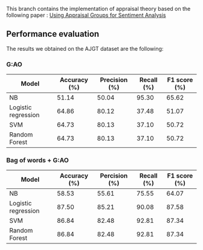 This branch contains the implementation of appraisal theory based on the following paper : [Using Appraisal Groups for Sentiment Analysis](https://www.researchgate.net/publication/200044325_Using_appraisal_groups_for_sentiment_analysis)

## Performance evaluation
The results we obtained on the AJGT dataset are the following:
### G:AO
| Model| Accuracy (%) | Precision (%) | Recall (%) | F1 score (%)|
| -| - | - | - | - |
| NB | 51.14 | 50.04 | 95.30 | 65.62 |
| Logistic regression | 64.86 | 80.12 | 37.48 | 51.07 |
| SVM | 64.73 | 80.13 | 37.10 | 50.72 |
| Random Forest | 64.73 | 80.13 | 37.10 | 50.72 |
### Bag of words + G:AO
| Model| Accuracy (%) | Percision (%) | Recall (%) | F1 score (%)|
| -| - | - | - | - |
| NB | 58.53 | 55.61 | 75.55 | 64.07 |
| Logistic regression | 87.50 | 85.21 | 90.08 | 87.58 |
| SVM | 86.84 | 82.48 | 92.81 | 87.34 |
| Random Forest | 86.84 | 82.48 | 92.81 | 87.34 |



